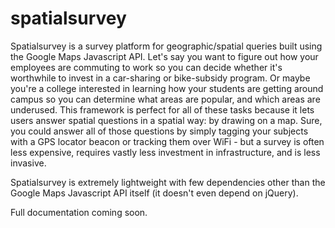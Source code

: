 spatialsurvey
=============

Spatialsurvey is a survey platform for geographic/spatial queries built using the Google Maps Javascript API.  Let's say you want to figure out how your employees are commuting to work so you can decide whether it's worthwhile to invest in a car-sharing or bike-subsidy program.  Or maybe you're a college interested in learning how your students are getting  around campus so you can determine what areas are popular, and which areas are underused.  This framework is perfect for all of these tasks because it lets users answer spatial questions in a spatial way: by drawing on a map.  Sure, you could answer all of those questions by simply tagging your subjects with a GPS locator beacon or tracking them over WiFi - but a survey is often less expensive, requires vastly less investment in infrastructure, and is less invasive.

Spatialsurvey is extremely lightweight with few dependencies other than the Google Maps Javascript API itself (it doesn't even depend on jQuery).

Full documentation coming soon.
